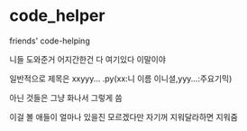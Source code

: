 # code_helper
friends' code-helping

니들 도와준거 어지간한건 다 여기있다 이말이야

일반적으로 제목은 xxyyy... .py(xx:니 이름 이니셜,yyy...:주요기믹)

아닌 것들은 그냥 화나서 그렇게 씀

이걸 볼 애들이 얼마나 있을진 모르겠다만 자기꺼 지워달라하면 지워줌

